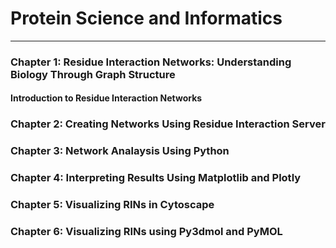 # Protein Science and Informatics 
---
### Chapter 1: Residue Interaction Networks: Understanding Biology Through Graph Structure
 #### Introduction to Residue Interaction Networks

### Chapter 2: Creating Networks Using Residue Interaction Server
### Chapter 3: Network Analaysis Using Python
### Chapter 4: Interpreting Results Using Matplotlib and Plotly
### Chapter 5: Visualizing RINs in Cytoscape
### Chapter 6: Visualizing RINs using Py3dmol and PyMOL
